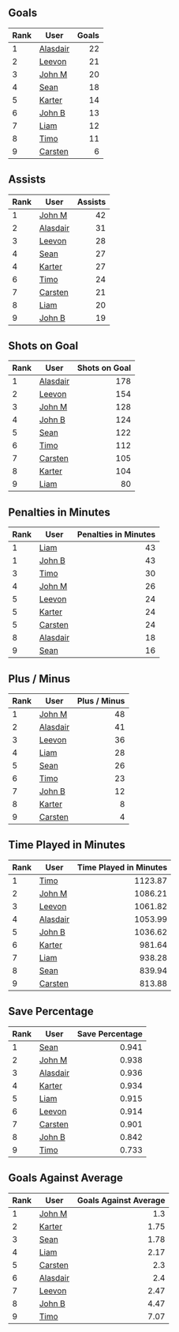 ## Goals
| Rank | User | Goals |
| :--- | ---- | ---------: |
| 1 | [Alasdair](https://github.com/llevasseur/fantasy-hockey-league/blob/main/ROSTERS.md#Alasdair) |  22 |
| 2 | [Leevon](https://github.com/llevasseur/fantasy-hockey-league/blob/main/ROSTERS.md#Leevon) |  21 |
| 3 | [John M](https://github.com/llevasseur/fantasy-hockey-league/blob/main/ROSTERS.md#John-M) |  20 |
| 4 | [Sean](https://github.com/llevasseur/fantasy-hockey-league/blob/main/ROSTERS.md#Sean) |  18 |
| 5 | [Karter](https://github.com/llevasseur/fantasy-hockey-league/blob/main/ROSTERS.md#Karter) |  14 |
| 6 | [John B](https://github.com/llevasseur/fantasy-hockey-league/blob/main/ROSTERS.md#John-B) |  13 |
| 7 | [Liam](https://github.com/llevasseur/fantasy-hockey-league/blob/main/ROSTERS.md#Liam) |  12 |
| 8 | [Timo](https://github.com/llevasseur/fantasy-hockey-league/blob/main/ROSTERS.md#Timo) |  11 |
| 9 | [Carsten](https://github.com/llevasseur/fantasy-hockey-league/blob/main/ROSTERS.md#Carsten) |  6 |
## Assists
| Rank | User | Assists |
| :--- | ---- | ---------: |
| 1 | [John M](https://github.com/llevasseur/fantasy-hockey-league/blob/main/ROSTERS.md#John-M) |  42 |
| 2 | [Alasdair](https://github.com/llevasseur/fantasy-hockey-league/blob/main/ROSTERS.md#Alasdair) |  31 |
| 3 | [Leevon](https://github.com/llevasseur/fantasy-hockey-league/blob/main/ROSTERS.md#Leevon) |  28 |
| 4 | [Sean](https://github.com/llevasseur/fantasy-hockey-league/blob/main/ROSTERS.md#Sean) |  27 |
| 4 | [Karter](https://github.com/llevasseur/fantasy-hockey-league/blob/main/ROSTERS.md#Karter) |  27 |
| 6 | [Timo](https://github.com/llevasseur/fantasy-hockey-league/blob/main/ROSTERS.md#Timo) |  24 |
| 7 | [Carsten](https://github.com/llevasseur/fantasy-hockey-league/blob/main/ROSTERS.md#Carsten) |  21 |
| 8 | [Liam](https://github.com/llevasseur/fantasy-hockey-league/blob/main/ROSTERS.md#Liam) |  20 |
| 9 | [John B](https://github.com/llevasseur/fantasy-hockey-league/blob/main/ROSTERS.md#John-B) |  19 |
## Shots on Goal
| Rank | User | Shots on Goal |
| :--- | ---- | ---------: |
| 1 | [Alasdair](https://github.com/llevasseur/fantasy-hockey-league/blob/main/ROSTERS.md#Alasdair) |  178 |
| 2 | [Leevon](https://github.com/llevasseur/fantasy-hockey-league/blob/main/ROSTERS.md#Leevon) |  154 |
| 3 | [John M](https://github.com/llevasseur/fantasy-hockey-league/blob/main/ROSTERS.md#John-M) |  128 |
| 4 | [John B](https://github.com/llevasseur/fantasy-hockey-league/blob/main/ROSTERS.md#John-B) |  124 |
| 5 | [Sean](https://github.com/llevasseur/fantasy-hockey-league/blob/main/ROSTERS.md#Sean) |  122 |
| 6 | [Timo](https://github.com/llevasseur/fantasy-hockey-league/blob/main/ROSTERS.md#Timo) |  112 |
| 7 | [Carsten](https://github.com/llevasseur/fantasy-hockey-league/blob/main/ROSTERS.md#Carsten) |  105 |
| 8 | [Karter](https://github.com/llevasseur/fantasy-hockey-league/blob/main/ROSTERS.md#Karter) |  104 |
| 9 | [Liam](https://github.com/llevasseur/fantasy-hockey-league/blob/main/ROSTERS.md#Liam) |  80 |
## Penalties in Minutes
| Rank | User | Penalties in Minutes |
| :--- | ---- | ---------: |
| 1 | [Liam](https://github.com/llevasseur/fantasy-hockey-league/blob/main/ROSTERS.md#Liam) |  43 |
| 1 | [John B](https://github.com/llevasseur/fantasy-hockey-league/blob/main/ROSTERS.md#John-B) |  43 |
| 3 | [Timo](https://github.com/llevasseur/fantasy-hockey-league/blob/main/ROSTERS.md#Timo) |  30 |
| 4 | [John M](https://github.com/llevasseur/fantasy-hockey-league/blob/main/ROSTERS.md#John-M) |  26 |
| 5 | [Leevon](https://github.com/llevasseur/fantasy-hockey-league/blob/main/ROSTERS.md#Leevon) |  24 |
| 5 | [Karter](https://github.com/llevasseur/fantasy-hockey-league/blob/main/ROSTERS.md#Karter) |  24 |
| 5 | [Carsten](https://github.com/llevasseur/fantasy-hockey-league/blob/main/ROSTERS.md#Carsten) |  24 |
| 8 | [Alasdair](https://github.com/llevasseur/fantasy-hockey-league/blob/main/ROSTERS.md#Alasdair) |  18 |
| 9 | [Sean](https://github.com/llevasseur/fantasy-hockey-league/blob/main/ROSTERS.md#Sean) |  16 |
## Plus / Minus
| Rank | User | Plus / Minus |
| :--- | ---- | ---------: |
| 1 | [John M](https://github.com/llevasseur/fantasy-hockey-league/blob/main/ROSTERS.md#John-M) |  48 |
| 2 | [Alasdair](https://github.com/llevasseur/fantasy-hockey-league/blob/main/ROSTERS.md#Alasdair) |  41 |
| 3 | [Leevon](https://github.com/llevasseur/fantasy-hockey-league/blob/main/ROSTERS.md#Leevon) |  36 |
| 4 | [Liam](https://github.com/llevasseur/fantasy-hockey-league/blob/main/ROSTERS.md#Liam) |  28 |
| 5 | [Sean](https://github.com/llevasseur/fantasy-hockey-league/blob/main/ROSTERS.md#Sean) |  26 |
| 6 | [Timo](https://github.com/llevasseur/fantasy-hockey-league/blob/main/ROSTERS.md#Timo) |  23 |
| 7 | [John B](https://github.com/llevasseur/fantasy-hockey-league/blob/main/ROSTERS.md#John-B) |  12 |
| 8 | [Karter](https://github.com/llevasseur/fantasy-hockey-league/blob/main/ROSTERS.md#Karter) |  8 |
| 9 | [Carsten](https://github.com/llevasseur/fantasy-hockey-league/blob/main/ROSTERS.md#Carsten) |  4 |
## Time Played in Minutes
| Rank | User | Time Played in Minutes |
| :--- | ---- | ---------: |
| 1 | [Timo](https://github.com/llevasseur/fantasy-hockey-league/blob/main/ROSTERS.md#Timo) |  1123.87 |
| 2 | [John M](https://github.com/llevasseur/fantasy-hockey-league/blob/main/ROSTERS.md#John-M) |  1086.21 |
| 3 | [Leevon](https://github.com/llevasseur/fantasy-hockey-league/blob/main/ROSTERS.md#Leevon) |  1061.82 |
| 4 | [Alasdair](https://github.com/llevasseur/fantasy-hockey-league/blob/main/ROSTERS.md#Alasdair) |  1053.99 |
| 5 | [John B](https://github.com/llevasseur/fantasy-hockey-league/blob/main/ROSTERS.md#John-B) |  1036.62 |
| 6 | [Karter](https://github.com/llevasseur/fantasy-hockey-league/blob/main/ROSTERS.md#Karter) |  981.64 |
| 7 | [Liam](https://github.com/llevasseur/fantasy-hockey-league/blob/main/ROSTERS.md#Liam) |  938.28 |
| 8 | [Sean](https://github.com/llevasseur/fantasy-hockey-league/blob/main/ROSTERS.md#Sean) |  839.94 |
| 9 | [Carsten](https://github.com/llevasseur/fantasy-hockey-league/blob/main/ROSTERS.md#Carsten) |  813.88 |
## Save Percentage
| Rank | User | Save Percentage |
| :--- | ---- | ---------: |
| 1 | [Sean](https://github.com/llevasseur/fantasy-hockey-league/blob/main/ROSTERS.md#Sean) |  0.941 |
| 2 | [John M](https://github.com/llevasseur/fantasy-hockey-league/blob/main/ROSTERS.md#John-M) |  0.938 |
| 3 | [Alasdair](https://github.com/llevasseur/fantasy-hockey-league/blob/main/ROSTERS.md#Alasdair) |  0.936 |
| 4 | [Karter](https://github.com/llevasseur/fantasy-hockey-league/blob/main/ROSTERS.md#Karter) |  0.934 |
| 5 | [Liam](https://github.com/llevasseur/fantasy-hockey-league/blob/main/ROSTERS.md#Liam) |  0.915 |
| 6 | [Leevon](https://github.com/llevasseur/fantasy-hockey-league/blob/main/ROSTERS.md#Leevon) |  0.914 |
| 7 | [Carsten](https://github.com/llevasseur/fantasy-hockey-league/blob/main/ROSTERS.md#Carsten) |  0.901 |
| 8 | [John B](https://github.com/llevasseur/fantasy-hockey-league/blob/main/ROSTERS.md#John-B) |  0.842 |
| 9 | [Timo](https://github.com/llevasseur/fantasy-hockey-league/blob/main/ROSTERS.md#Timo) |  0.733 |
## Goals Against Average
| Rank | User | Goals Against Average |
| :--- | ---- | ---------: |
| 1 | [John M](https://github.com/llevasseur/fantasy-hockey-league/blob/main/ROSTERS.md#John-M) |  1.3 |
| 2 | [Karter](https://github.com/llevasseur/fantasy-hockey-league/blob/main/ROSTERS.md#Karter) |  1.75 |
| 3 | [Sean](https://github.com/llevasseur/fantasy-hockey-league/blob/main/ROSTERS.md#Sean) |  1.78 |
| 4 | [Liam](https://github.com/llevasseur/fantasy-hockey-league/blob/main/ROSTERS.md#Liam) |  2.17 |
| 5 | [Carsten](https://github.com/llevasseur/fantasy-hockey-league/blob/main/ROSTERS.md#Carsten) |  2.3 |
| 6 | [Alasdair](https://github.com/llevasseur/fantasy-hockey-league/blob/main/ROSTERS.md#Alasdair) |  2.4 |
| 7 | [Leevon](https://github.com/llevasseur/fantasy-hockey-league/blob/main/ROSTERS.md#Leevon) |  2.47 |
| 8 | [John B](https://github.com/llevasseur/fantasy-hockey-league/blob/main/ROSTERS.md#John-B) |  4.47 |
| 9 | [Timo](https://github.com/llevasseur/fantasy-hockey-league/blob/main/ROSTERS.md#Timo) |  7.07 |
